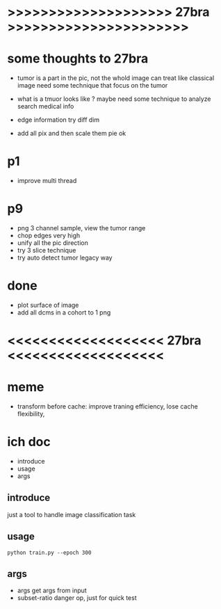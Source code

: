 




# >>>>>>>>>>>>>>>>>>>>  27bra >>>>>>>>>>>>>>>>>>>>>>

 
# some thoughts to 27bra

- tumor is a part in the pic, not the whold image can treat like classical image
need some technique that focus on the tumor


- what is a tmuor looks like ?  maybe need some technique to analyze 
search medical info


- edge information 
try diff dim 

- add all pix and then scale them 
pie ok 



# p1
- improve multi thread




# p9
- png 3 channel sample, view the tumor range 
- chop edges very high
- unify all the pic direction 
- try 3 slice technique
- try auto detect tumor legacy way 


# done
-  plot surface of image 
- add all dcms in a cohort to 1 png












# <<<<<<<<<<<<<<<<<<<  27bra  <<<<<<<<<<<<<<<<<<<  

# meme
- transform before cache: improve traning efficiency, lose cache flexibility, 









# ich doc
- introduce
- usage
- args


## introduce
just a tool to handle image classification task


## usage
```
python train.py --epoch 300
```


## args
- args
get args from input
- subset-ratio
danger op, just for quick test 




